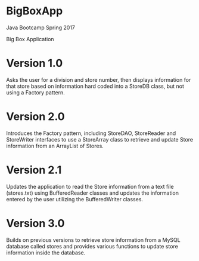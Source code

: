 # BigBoxApp

Java Bootcamp Spring 2017

Big Box Application

Version 1.0
===========
Asks the user for a division and store number, then displays information for that store based on information hard coded into a StoreDB class, but not using a Factory pattern.

Version 2.0
===========
Introduces the Factory pattern, including StoreDAO, StoreReader and StoreWriter interfaces to use a StoreArray class to retrieve and update Store information from an ArrayList of Stores.

Version 2.1
===========
Updates the application to read the Store information from a text file (stores.txt) using BufferedReader classes and updates the information entered by the user utilizing the BufferedWriter classes.

Version 3.0
===========
Builds on previous versions to retrieve store information from a MySQL database called stores and provides various functions to update store information inside the database.
